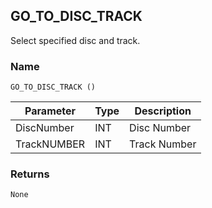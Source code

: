 ## GO\_TO\_DISC\_TRACK

Select specified disc and track.


### Name

`GO_TO_DISC_TRACK ()`


| Parameter   | Type | Description  |
| ----------- | ---- | ------------ |
| DiscNumber  | INT  | Disc Number  |
| TrackNUMBER | INT  | Track Number |



### Returns

`None`